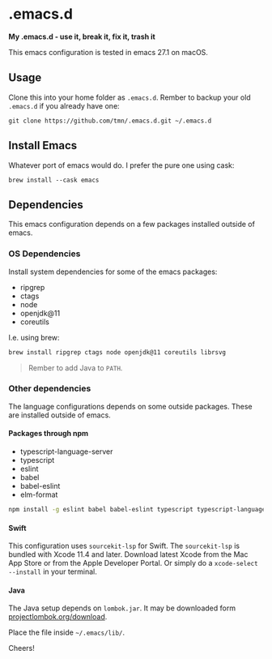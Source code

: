 # .emacs.d

**My .emacs.d - use it, break it, fix it, trash it**

This emacs configuration is tested in emacs 27.1 on macOS.


## Usage

Clone this into your home folder as `.emacs.d`. Rember to backup your old `.emacs.d` if you already have one:

```
git clone https://github.com/tmn/.emacs.d.git ~/.emacs.d
```


## Install Emacs

Whatever port of emacs would do. I prefer the pure one using cask:

```
brew install --cask emacs
```


## Dependencies

This emacs configuration depends on a few packages installed outside of emacs.

### OS Dependencies

Install system dependencies for some of the emacs packages:

* ripgrep
* ctags
* node
* openjdk@11
* coreutils

I.e. using brew:

```bash
brew install ripgrep ctags node openjdk@11 coreutils librsvg
```

> Rember to add Java to `PATH`.

### Other dependencies

The language configurations depends on some outside packages. These are installed outside of emacs.


#### Packages through npm

* typescript-language-server
* typescript
* eslint
* babel
* babel-eslint
* elm-format

```bash
npm install -g eslint babel babel-eslint typescript typescript-language-server elm-format
```


#### Swift

This configuration uses `sourcekit-lsp` for Swift. The `sourcekit-lsp` is bundled with Xcode 11.4 and later. Download latest Xcode from the Mac App Store or from the Apple Developer Portal. Or simply do a `xcode-select --install` in your terminal.


#### Java

The Java setup depends on `lombok.jar`. It may be downloaded form [projectlombok.org/download](https://projectlombok.org/download).

Place the file inside `~/.emacs/lib/`.


Cheers!
